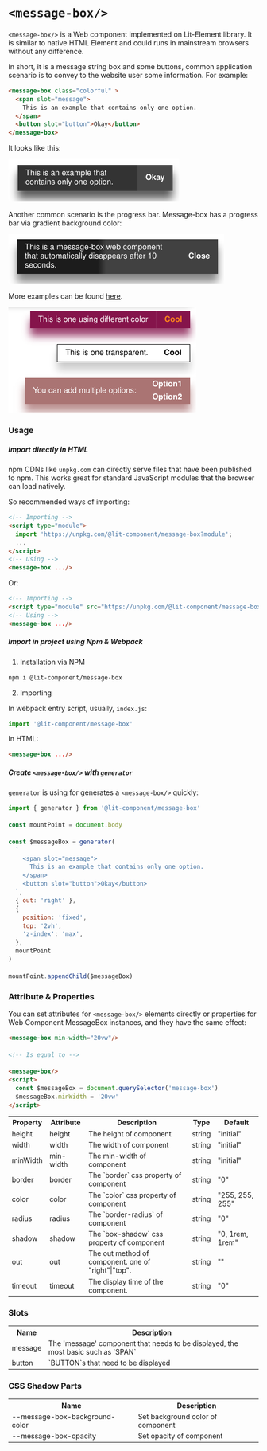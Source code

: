 `<message-box/>`
================

`<message-box/>` is a Web component implemented on Lit-Element library.
It is similar to native HTML Element and could runs in mainstream browsers without any difference.

In short, it is a message string box and some buttons,
common application scenario is to convey to the website user some information.
For example:

```html
<message-box class="colorful" >
  <span slot="message">
    This is an example that contains only one option.
  </span>
  <button slot="button">Okay</button>
</message-box>
```

It looks like this:

![](./docs-src/examples/message_box_1.png)

Another common scenario is the progress bar.
Message-box has a progress bar via gradient background color:

![](./docs-src/examples/message_box_2.png)

More examples can be found [here](https://codepen.io/kingcc/pen/Pojwrgr).

![](./docs-src/examples/message_box_3.png)

### Usage

##### Import directly in HTML

npm CDNs like `unpkg.com` can directly serve files that have been published to npm. This works great for standard JavaScript modules that the browser can load natively.

So recommended ways of importing:

```html
<!-- Importing -->
<script type="module">
  import 'https://unpkg.com/@lit-component/message-box?module';
  ...
</script>
<!-- Using -->
<message-box .../>
```

Or:

```html
<!-- Importing -->
<script type="module" src="https://unpkg.com/@lit-component/message-box?module"></script>
<!-- Using -->
<message-box .../>
```

##### Import in project using Npm & Webpack

1. Installation via NPM
   
```sh
npm i @lit-component/message-box
```

2. Importing

In webpack entry script, usually, `index.js`:

```js
import '@lit-component/message-box'
```

In HTML:

```html
<message-box .../>
```

##### Create `<message-box/>` with `generator`

`generator` is using for generates a `<message-box/>` quickly:

```js
import { generator } from '@lit-component/message-box'

const mountPoint = document.body

const $messageBox = generator(
  `
    <span slot="message">
      This is an example that contains only one option.
    </span>
    <button slot="button">Okay</button>
  `,
  { out: 'right' },
  {
    position: 'fixed',
    top: '2vh',
    'z-index': 'max',
  },
  mountPoint
)

mountPoint.appendChild($messageBox)
```

###	Attribute & Properties

You can set attributes for `<message-box/>` elements directly or properties for Web Component MessageBox instances, and they have the same effect:

```html
<message-box min-width="20vw"/>

<!-- Is equal to -->

<message-box/>
<script>
  const $messageBox = document.querySelector('message-box')
  $messageBox.minWidth = '20vw'
</script>
```

<table>
  <tr>
    <th>Property</th><th>Attribute</th><th>Description</th><th>Type</th><th>Default</th>
  </tr>

  <tr>
    <td>height</td><td>height</td><td>The height of component</td><td>string</td><td>"initial"</td>
  </tr>

  <tr>
    <td>width</td><td>width</td><td>The width of component</td><td>string</td><td>"initial"</td>
  </tr>

  <tr>
    <td>minWidth</td><td>min-width</td><td>The min-width of component</td><td>string</td><td>"initial"</td>
  </tr>

  <tr>
    <td>border</td><td>border</td><td>The `border` css property of component</td><td>string</td><td>"0"</td>
  </tr>

  <tr>
    <td>color</td><td>color</td><td>The `color` css property of component</td><td>string</td><td>"255, 255, 255"</td>
  </tr>

  <tr>
    <td>radius</td><td>radius</td><td>The `border-radius` of component</td><td>string</td><td>"0"</td>
  </tr>

  <tr>
    <td>shadow</td><td>shadow</td><td>The `box-shadow` css property of component</td><td>string</td><td>"0, 1rem, 1rem"</td>
  </tr>

  <tr>
    <td>out</td><td>out</td><td>The out method of component. one of "right"|"top".</td><td>string</td><td>""</td>
  </tr>

  <tr>
    <td>timeout</td><td>timeout</td><td>The display time of the component.</td><td>string</td><td>"0"</td>
  </tr>
  
</table>

    
### Slots

<table>
  <tr>
    <th>Name</th><th>Description</th>
  </tr>
  
  <tr>
    <td>message</td><td>The 'message' component that needs to be displayed, the most basic such as `SPAN`</td>
  </tr>

  <tr>
    <td>button</td><td>`BUTTON`s that need to be displayed</td>
  </tr>
  
</table>

    
### CSS Shadow Parts

<table>
  <tr>
    <th>Name</th><th>Description</th>
  </tr>
  
  <tr>
    <td>--message-box-background-color</td><td>Set background color of component</td>
  </tr>

  <tr>
    <td>--message-box-opacity</td><td>Set opacity of component</td>
  </tr>
  
</table>